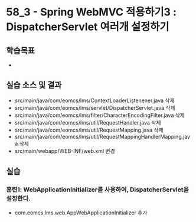 # 58_3 - Spring WebMVC 적용하기3 : DispatcherServlet 여러개 설정하기

## 학습목표

- 

## 실습 소스 및 결과

- src/main/java/com/eomcs/lms/ContextLoaderListenener.java 삭제
- src/main/java/com/eomcs/lms/servlet/DispatcherServlet.java 삭제
- src/main/java/com/eomcs/lms/filter/CharacterEncodingFilter.java 삭제
- src/main/java/com/eomcs/lms/util/RequestHandler.java 삭제
- src/main/java/com/eomcs/lms/util/RequestMapping.java 삭제
- src/main/java/com/eomcs/lms/util/RequestMappingHandlerMapping.java 삭제
- src/main/webapp/WEB-INF/web.xml 변경

## 실습  

### 훈련1: WebApplicationInitializer를 사용하여, DispatcherServlet을 설정한다.

- com.eomcs.lms.web.AppWebApplicationInitializer 추가

